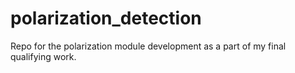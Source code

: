 # polarization_detection
Repo for the polarization module development as a part of my final qualifying work.
